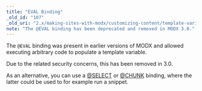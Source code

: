 ```yaml
---
title: "EVAL Binding"
_old_id: "107"
_old_uri: "2.x/making-sites-with-modx/customizing-content/template-variables/bindings/eval-binding"
note: "The @EVAL binding has been deprecated and removed in MODX 3.0."
---
```


The `@EVAL` binding was present in earlier versions of MODX and allowed executing arbitrary code to populate a template variable.

Due to the related security concerns, this has been removed in 3.0.

As an alternative, you can use a [@SELECT](building-sites/elements/template-variables/bindings/select-binding) or [@CHUNK](building-sites/elements/template-variables/bindings/chunk-binding) binding, where the latter could be used to for example run a snippet.
